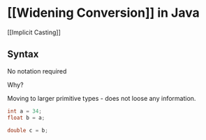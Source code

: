 # [[Widening Conversion]] in Java

[[Implicit Casting]]

## Syntax

No notation required

Why?

Moving to larger primitive types - does not loose any information.

```java
int a = 34;
float b = a;

double c = b;
```
